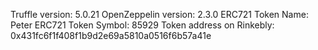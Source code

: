 Truffle version: 5.0.21
OpenZeppelin version: 2.3.0
ERC721 Token Name: Peter
ERC721 Token Symbol: 85929
Token address on Rinkebly: 0x431fc6f1f408f1b9d2e69a5810a0516f6b57a41e